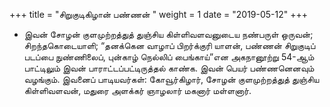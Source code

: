 ﻿+++
title = "சிறுகுடிகிழான் பண்ணன்  "
weight = 1
date = "2019-05-12"
+++


-  இவன் சோழன் குளமுற்றத்துத் துஞ்சிய கிள்ளிவளவனுடைய நண்பருள் ஒருவன்; சிறந்தகொடையாளி; “தனக்கென வாழாப் பிறர்க்குரி யாளன், பண்ணன் சிறுகுடிப் படப்பை நுண்ணிலைப், புன்காழ் நெல்லிப் பைங்காய்”என அகநானூற்று 54-ஆம் பாட்டிலும் இவன் பாராட்டப்பட்டிருத்தல் காண்க. இவன் பெயர் பண்ணனெனவும் வழங்கும். இவனைப் பாடியவர்கள்: கோவூர்கிழார், சோழன் குளமுற்றத்துத் துஞ்சிய கிள்ளிவளவன், மதுரை அளக்கர் ஞாழலார் மகனார் மள்ளனார். 
  
